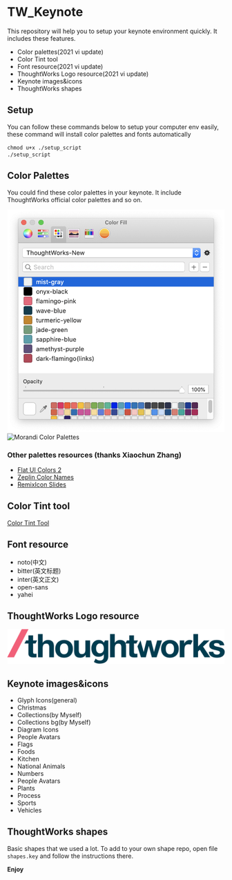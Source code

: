 # TW_Keynote

This repository will help you to setup your keynote environment quickly.
It includes these features.

- Color palettes(2021 vi update)
- Color Tint tool
- Font resource(2021 vi update)
- ThoughtWorks Logo resource(2021 vi update)
- Keynote images&icons
- ThoughtWorks shapes

## Setup

You can follow these commands below to setup your computer env easily, these command will install color palettes and fonts automatically

```
chmod u+x ./setup_script
./setup_script
```

## Color Palettes

You could find these color palettes in your keynote. It include ThoughtWorks official color palettes and so on.

![Keynote Color Palettes](/Color_Palettes/TW_color_palettes.png)
![Morandi Color Palettes](/Color_Palettes/Morandi_color_palettes.png)

### Other palettes resources (thanks Xiaochun Zhang)

- [Flat UI Colors 2](https://flatuicolors.com/)
- [Zeplin Color Names](https://github.com/zeplin/zeplin-palette)
- [RemixIcon Slides](https://github.com/Remix-Design/RemixIcon-Slides)

## Color Tint tool

[Color Tint Tool](https://thoughtworks.jiveon.com/groups/image-tinter)

## Font resource

- noto(中文)
- bitter(英文标题)
- inter(英文正文)
- open-sans
- yahei

## ThoughtWorks Logo resource

![Keynote Logo Example](/Resource/Logo/thoughtworks_flamingo_wave.png)

## Keynote images&icons

- Glyph Icons(general)
- Christmas
- Collections(by Myself)
- Collections bg(by Myself)
- Diagram Icons
- People Avatars
- Flags
- Foods
- Kitchen
- National Animals
- Numbers
- People Avatars
- Plants
- Process
- Sports
- Vehicles

## ThoughtWorks shapes

Basic shapes that we used a lot. To add to your own shape repo, open file `shapes.key` and follow the instructions there.

**Enjoy**
